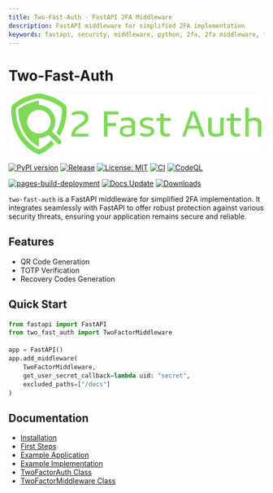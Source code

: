 ```yaml
---
title: Two-Fast-Auth - FastAPI 2FA Middleware
description: FastAPI middleware for simplified 2FA implementation
keywords: fastapi, security, middleware, python, 2fa, 2fa middleware, fastapi 2fa, fastapi 2fa middleware
---
```


# Two-Fast-Auth

![Two-Fast-Auth Logo](assets/big_logo.svg)

[![PyPI version](https://badge.fury.io/py/two-fast-auth.svg?cache=none)](https://badge.fury.io/py/two-fast-auth)
[![Release](https://github.com/rennf93/two-fast-auth/actions/workflows/release.yml/badge.svg)](https://github.com/rennf93/two-fast-auth/actions/workflows/release.yml)
[![License: MIT](https://img.shields.io/badge/License-MIT-yellow.svg)](https://opensource.org/licenses/MIT)
[![CI](https://github.com/rennf93/two-fast-auth/actions/workflows/ci.yml/badge.svg)](https://github.com/rennf93/two-fast-auth/actions/workflows/ci.yml)
[![CodeQL](https://github.com/rennf93/two-fast-auth/actions/workflows/code-ql.yml/badge.svg)](https://github.com/rennf93/two-fast-auth/actions/workflows/code-ql.yml)

[![pages-build-deployment](https://github.com/rennf93/fastapi-guard/actions/workflows/pages/pages-build-deployment/badge.svg?branch=gh-pages)](https://github.com/rennf93/fastapi-guard/actions/workflows/pages/pages-build-deployment)
[![Docs Update](https://github.com/rennf93/two-fast-auth/actions/workflows/docs.yml/badge.svg)](https://github.com/rennf93/two-fast-auth/actions/workflows/docs.yml)
[![Downloads](https://pepy.tech/badge/two-fast-auth)](https://pepy.tech/project/two-fast-auth)

`two-fast-auth` is a FastAPI middleware for simplified 2FA implementation. It integrates seamlessly with FastAPI to offer robust protection against various security threats, ensuring your application remains secure and reliable.

## Features
- QR Code Generation
- TOTP Verification
- Recovery Codes Generation

## Quick Start
```python
from fastapi import FastAPI
from two_fast_auth import TwoFactorMiddleware

app = FastAPI()
app.add_middleware(
    TwoFactorMiddleware,
    get_user_secret_callback=lambda uid: "secret",
    excluded_paths=["/docs"]
)
```

## Documentation

- [Installation](installation.md)
- [First Steps](tutorial/first-steps.md)
- [Example Application](tutorial/example_app.md)
- [Example Implementation](tutorial/example_implementation.md)
- [TwoFactorAuth Class](core/core.md)
- [TwoFactorMiddleware Class](middleware/middleware.md)

